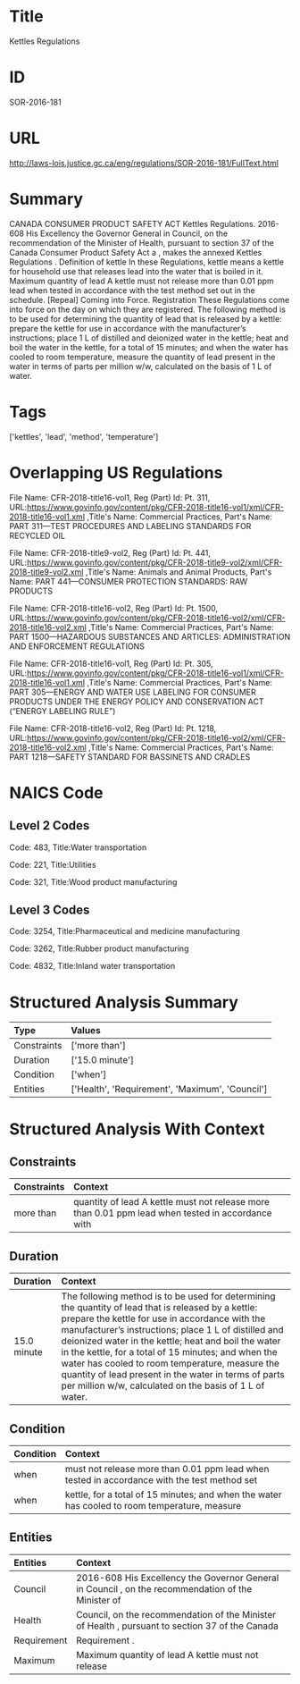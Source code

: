 # Title
Kettles Regulations


# ID
SOR-2016-181

# URL
http://laws-lois.justice.gc.ca/eng/regulations/SOR-2016-181/FullText.html


# Summary
CANADA CONSUMER PRODUCT SAFETY ACT Kettles Regulations.
2016-608 His Excellency the Governor General in Council, on the recommendation of the Minister of Health, pursuant to section 37 of the  Canada Consumer Product Safety Act a , makes the annexed  Kettles Regulations .
Definition of  kettle In these Regulations,  kettle  means a kettle for household use that releases lead into the water that is boiled in it.
Maximum quantity of lead A kettle must not release more than 0.01 ppm lead when tested in accordance with the test method set out in the schedule.
[Repeal] Coming into Force.
Registration These Regulations come into force on the day on which they are registered.
The following method is to be used for determining the quantity of lead that is released by a kettle: prepare the kettle for use in accordance with the manufacturer’s instructions; place 1 L of distilled and deionized water in the kettle; heat and boil the water in the kettle, for a total of 15 minutes; and when the water has cooled to room temperature, measure the quantity of lead present in the water in terms of parts per million w/w, calculated on the basis of 1 L of water.


# Tags
['kettles', 'lead', 'method', 'temperature']


# Overlapping US Regulations
File Name: CFR-2018-title16-vol1, Reg (Part) Id: Pt. 311, URL:https://www.govinfo.gov/content/pkg/CFR-2018-title16-vol1/xml/CFR-2018-title16-vol1.xml
,Title's Name: Commercial Practices, Part's Name: PART 311—TEST PROCEDURES AND LABELING STANDARDS FOR RECYCLED OIL

File Name: CFR-2018-title9-vol2, Reg (Part) Id: Pt. 441, URL:https://www.govinfo.gov/content/pkg/CFR-2018-title9-vol2/xml/CFR-2018-title9-vol2.xml
,Title's Name: Animals and Animal Products, Part's Name: PART 441—CONSUMER PROTECTION STANDARDS: RAW PRODUCTS

File Name: CFR-2018-title16-vol2, Reg (Part) Id: Pt. 1500, URL:https://www.govinfo.gov/content/pkg/CFR-2018-title16-vol2/xml/CFR-2018-title16-vol2.xml
,Title's Name: Commercial Practices, Part's Name: PART 1500—HAZARDOUS SUBSTANCES AND ARTICLES: ADMINISTRATION AND ENFORCEMENT REGULATIONS

File Name: CFR-2018-title16-vol1, Reg (Part) Id: Pt. 305, URL:https://www.govinfo.gov/content/pkg/CFR-2018-title16-vol1/xml/CFR-2018-title16-vol1.xml
,Title's Name: Commercial Practices, Part's Name: PART 305—ENERGY AND WATER USE LABELING FOR CONSUMER PRODUCTS UNDER THE ENERGY POLICY AND CONSERVATION ACT (“ENERGY LABELING RULE”)

File Name: CFR-2018-title16-vol2, Reg (Part) Id: Pt. 1218, URL:https://www.govinfo.gov/content/pkg/CFR-2018-title16-vol2/xml/CFR-2018-title16-vol2.xml
,Title's Name: Commercial Practices, Part's Name: PART 1218—SAFETY STANDARD FOR BASSINETS AND CRADLES




# NAICS Code
## Level 2 Codes
Code: 483, Title:Water transportation

Code: 221, Title:Utilities

Code: 321, Title:Wood product manufacturing




## Level 3 Codes
Code: 3254, Title:Pharmaceutical and medicine manufacturing

Code: 3262, Title:Rubber product manufacturing

Code: 4832, Title:Inland water transportation







# Structured Analysis Summary
| Type        | Values                                          |
|:------------|:------------------------------------------------|
| Constraints | ['more than']                                   |
| Duration    | ['15.0 minute']                                 |
| Condition   | ['when']                                        |
| Entities    | ['Health', 'Requirement', 'Maximum', 'Council'] |


# Structured Analysis With Context
 


## Constraints
| Constraints   | Context                                                                                           |
|:--------------|:--------------------------------------------------------------------------------------------------|
| more than     | quantity of lead A kettle must not release more than 0.01 ppm lead when tested in accordance with |


## Duration
| Duration    | Context                                                                                                                                                                                                                                                                                                                                                                                                                                                                                           |
|:------------|:--------------------------------------------------------------------------------------------------------------------------------------------------------------------------------------------------------------------------------------------------------------------------------------------------------------------------------------------------------------------------------------------------------------------------------------------------------------------------------------------------|
| 15.0 minute | The following method is to be used for determining the quantity of lead that is released by a kettle: prepare the kettle for use in accordance with the manufacturer’s instructions; place 1 L of distilled and deionized water in the kettle; heat and boil the water in the kettle, for a total of 15 minutes; and when the water has cooled to room temperature, measure the quantity of lead present in the water in terms of parts per million w/w, calculated on the basis of 1 L of water. |


## Condition
| Condition   | Context                                                                                       |
|:------------|:----------------------------------------------------------------------------------------------|
| when        | must not release more than 0.01 ppm lead when tested in accordance with the test method set   |
| when        | kettle, for a total of 15 minutes; and when the water has cooled to room temperature, measure |


## Entities
| Entities    | Context                                                                                             |
|:------------|:----------------------------------------------------------------------------------------------------|
| Council     | 2016-608 His Excellency the Governor General in  Council , on the recommendation of the Minister of |
| Health      | Council, on the recommendation of the Minister of Health , pursuant to section 37 of the Canada     |
| Requirement | Requirement .                                                                                       |
| Maximum     | Maximum quantity of lead A kettle must not release                                                  |


